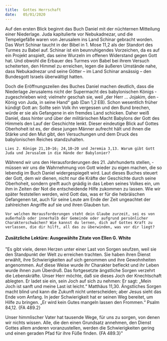 ```yaml
---
title:  Gottes Herrschaft
date:   05/01/2020
---
```


Auf den ersten Blick beginnt das Buch Daniel mit der nüchternen Mitteilung einer Niederlage. Juda kapitulierte vor Nebukadnezar, und die Tempelgefäße waren von Jerusalem ins Land Schinar gebracht worden. Das Wort Schinar taucht in der Bibel in 1. Mose 11,2 als der Standort des Turmes zu Babel auf. Schinar ist ein beunruhigendes Vorzeichen, da es auf ein Projekt anspielt, das seine Wurzeln im offenen Widerstand gegen Gott hat. Und obwohl die Erbauer des Turmes von Babel bei ihrem Versuch scheiterten, den Himmel zu erreichen, legen die äußeren Umstände nahe, dass Nebukadnezar und seine Götter – im Land Schinar ansässig – den Bundesgott Israels überwältigt hatten.

Doch die Eröffnungszeilen des Buches Daniel machen deutlich, dass die Niederlage Jerusalems nicht der Supermacht des babylonischen Königs ­zugeschrieben wird; vielmehr geschah sie, weil „der Herr … Jojakim, den ­König von Juda, in seine Hand“ gab (Dan 1,2 EB). Schon wesentlich früher kündigt Gott an: Sollte sein Volk ihn vergessen und den Bund brechen, würde er sie als Gefangene in ein fremdes Land schicken. Daher weiß Daniel, dass hinter und über der militärischen Macht Babylons der Gott des Himmels den Lauf der Geschichte lenkt. Dieser eindeutige Blick auf Gottes Ober­hoheit ist es, der diese jungen Männer aufrecht hält und ihnen die Stärke und den Mut gibt, den Versuchungen und dem Druck des babylonischen Reiches standzuhalten.

`Lies 2. Könige 21,10–16; 24,18–20 und Jeremia 3,13. Warum gibt Gott Juda und Jerusalem in die Hände der Babylonier?`

Während wir uns den Herausforderungen des 21. Jahrhunderts stellen, ­müssen wir uns die Wahrnehmung von Gott wieder zu eigen machen, die so ­lebendig im Buch Daniel widergespiegelt wird. Laut dieses Buches steuert der Gott, dem wir dienen, nicht nur die Kräfte der Geschichte durch seine Oberhoheit, sondern greift auch gnädig in das Leben seines Volkes ein, um ihm in Zeiten der Not die entscheidende Hilfe zukommen zu lassen. Wie wir später feststellen werden, wird Gott das, was er für die hebräischen Gefangenen tat, auch für seine Leute am Ende der Zeit ungeachtet der zahlreichen Angriffe auf sie und ihren Glauben tun.

`Vor welchen Herausforderungen steht dein Glaube zurzeit, sei es von außerhalb oder innerhalb der Gemeinde oder aufgrund persönlicher Charakterschwächen? Wie kannst du lernen, dich auf Gottes Kraft zu verlassen, die dir hilft, all das zu überwinden, was vor dir liegt?`

#### Zusätzliche Lektüre: Ausgewählte Zitate von Ellen G. White

"Es gibt viele, deren Herzen unter einer Last von Sorgen seufzen, weil sie den Standpunkt der Welt zu erreichen trachten. Sie haben ihren Dienst erwählt, ihre Schwierigkeiten auf sich genommen und ihre Gewohnheiten angenommen. Auf diese Weise wurde ihr Charakter befleckt und ihr Leben wurde ihnen zum Überdruß. Das fortgesetzte ängstliche Sorgen verzehrt die Lebenskräfte. Unser Herr möchte, daß sie dieses Joch der Knechtschaft ablegten. Er ladet sie ein, sein Joch auf sich zu nehmen: Er sagt: „Mein Joch ist sanft und meine Last ist leicht.“ Matthäus 11,30. Ängstliches Sorgen macht blind und kann die Zukunft nicht unterscheiden; aber Jesus sieht das Ende vom Anfang. In jeder Schwierigkeit hat er seinen Weg bereitet, um Hilfe zu bringen. „Er wird kein Gutes mangeln lassen den Frommen.“ Psalm 84,12. {FA 489.2}

Unser himmlischer Vater hat tausende Wege, für uns zu sorgen, von denen wir nichts wissen. Alle, die den einen Grundsatz annehmen, den Dienst Gottes allem anderen voranzustellen, werden die Schwierigkeiten gering und einen geraden Pfad für ihre Füße finden. {FA 489.3}"